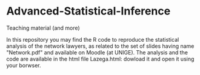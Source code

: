 # Advanced-Statistical-Inference

Teaching material (and more)

In this repository you may find the R code to reproduce the statistical analysis of the network lawyers, as related to the set of slides having name "Network.pdf" and available on Moodle (at UNIGE). The analysis and the code are available in the html file Lazega.html: dowload it and open it using your borwser.
